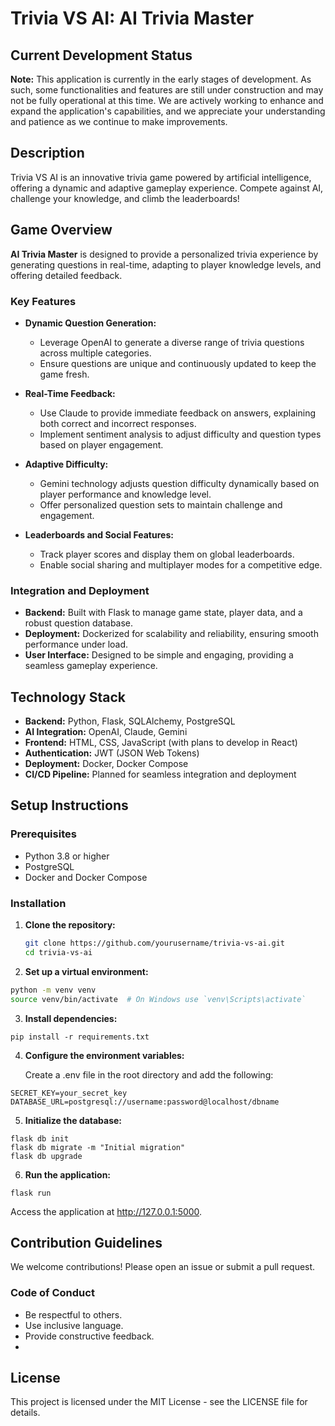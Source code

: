# Trivia VS AI: AI Trivia Master

## Current Development Status

**Note:** This application is currently in the early stages of development. As such, some functionalities and features are still under construction and may not be fully operational at this time. We are actively working to enhance and expand the application's capabilities, and we appreciate your understanding and patience as we continue to make improvements.

## Description

Trivia VS AI is an innovative trivia game powered by artificial intelligence, offering a dynamic and adaptive gameplay experience. Compete against AI, challenge your knowledge, and climb the leaderboards!

## Game Overview

**AI Trivia Master** is designed to provide a personalized trivia experience by generating questions in real-time, adapting to player knowledge levels, and offering detailed feedback.

### Key Features

- **Dynamic Question Generation:**
  - Leverage OpenAI to generate a diverse range of trivia questions across multiple categories.
  - Ensure questions are unique and continuously updated to keep the game fresh.

- **Real-Time Feedback:**
  - Use Claude to provide immediate feedback on answers, explaining both correct and incorrect responses.
  - Implement sentiment analysis to adjust difficulty and question types based on player engagement.

- **Adaptive Difficulty:**
  - Gemini technology adjusts question difficulty dynamically based on player performance and knowledge level.
  - Offer personalized question sets to maintain challenge and engagement.

- **Leaderboards and Social Features:**
  - Track player scores and display them on global leaderboards.
  - Enable social sharing and multiplayer modes for a competitive edge.

### Integration and Deployment

- **Backend:** Built with Flask to manage game state, player data, and a robust question database.
- **Deployment:** Dockerized for scalability and reliability, ensuring smooth performance under load.
- **User Interface:** Designed to be simple and engaging, providing a seamless gameplay experience.

## Technology Stack

- **Backend:** Python, Flask, SQLAlchemy, PostgreSQL
- **AI Integration:** OpenAI, Claude, Gemini
- **Frontend:** HTML, CSS, JavaScript (with plans to develop in React)
- **Authentication:** JWT (JSON Web Tokens)
- **Deployment:** Docker, Docker Compose
- **CI/CD Pipeline:** Planned for seamless integration and deployment

## Setup Instructions

### Prerequisites

- Python 3.8 or higher
- PostgreSQL
- Docker and Docker Compose

### Installation

1. **Clone the repository:**

   ```bash
   git clone https://github.com/yourusername/trivia-vs-ai.git
   cd trivia-vs-ai

2. **Set up a virtual environment:**
```bash
python -m venv venv
source venv/bin/activate  # On Windows use `venv\Scripts\activate`
```

3. **Install dependencies:**
```
pip install -r requirements.txt

```

4. **Configure the environment variables:**

   Create a .env file in the root directory and add the following:
```
SECRET_KEY=your_secret_key
DATABASE_URL=postgresql://username:password@localhost/dbname
```

5. **Initialize the database:**
```
flask db init
flask db migrate -m "Initial migration"
flask db upgrade
```

6. **Run the application:**
```
flask run
```

   Access the application at http://127.0.0.1:5000.

## Contribution Guidelines
We welcome contributions! Please open an issue or submit a pull request.

### Code of Conduct
* Be respectful to others.
* Use inclusive language.
* Provide constructive feedback.
* 
## License

This project is licensed under the MIT License - see the LICENSE file for details.
